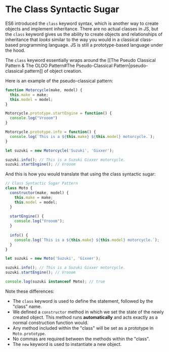 # The Class Syntactic Sugar

ES6 introduced the `class` keyword syntax, which is another way to create objects and implement inheritance. There are no actual classes in JS, but the `class` keyword gives us the ability to create objects and relationships of inheritance that _looks_ similar to the way you would in a classical class-based programming language. JS is still a prototype-based language under the hood.

The `class` keyword essentially wraps around the [[The Pseudo Classical Pattern & The OLOO Pattern#The Pseudo-Classical Pattern|pseudo-classical pattern]] of object creation.

Here is an example of the pseudo-classical pattern:

```js
function Motorcycle(make, model) {
  this.make = make;
  this.model = model;
}

Motorcycle.prototype.startEngine = function() {
  console.log("Vrooom")  
}

Motorcycle.prototype.info = function() {
  console.log(`This is a ${this.make} ${this.model} motorcycle.`);  
}

let suzuki = new Motorcycle('Suzuki', 'Gixxer');

suzuki.info(); // This is a Suzuki Gixxer motorcycle.
suzuki.startEngine(); // Vrooom
```

And this is how you would translate that using the class syntactic sugar:

```js
// Class Syntactic Sugar Pattern
class Moto {
  constructor(make, model) {
    this.make = make;
    this.model = model;  
  }
  
  startEngine() {
    console.log("Vrooom");
  }
    
  info() {
    console.log(`This is a ${this.make} ${this.model} motorcycle.`);  
  }
}

let suzuki = new Moto('Suzuki', 'Gixxer');

suzuki.info(); // This is a Suzuki Gixxer motorcycle.
suzuki.startEngine(); // Vrooom

console.log(suzuki instanceof Moto); // true
```

Note these differences:

- The `class` keyword is used to define the statement, followed by the "class" name.
- We defined a `constructor` method in which we set the state of the newly created object. This method runs **automatically** and acts exactly as a normal construction function would. 
- Any method included within the "class" will be set as a prototype in `Moto.prototype`.
- No commas are required between the methods within the "class".
- The `new` keyword is used to instantiate a new object.
